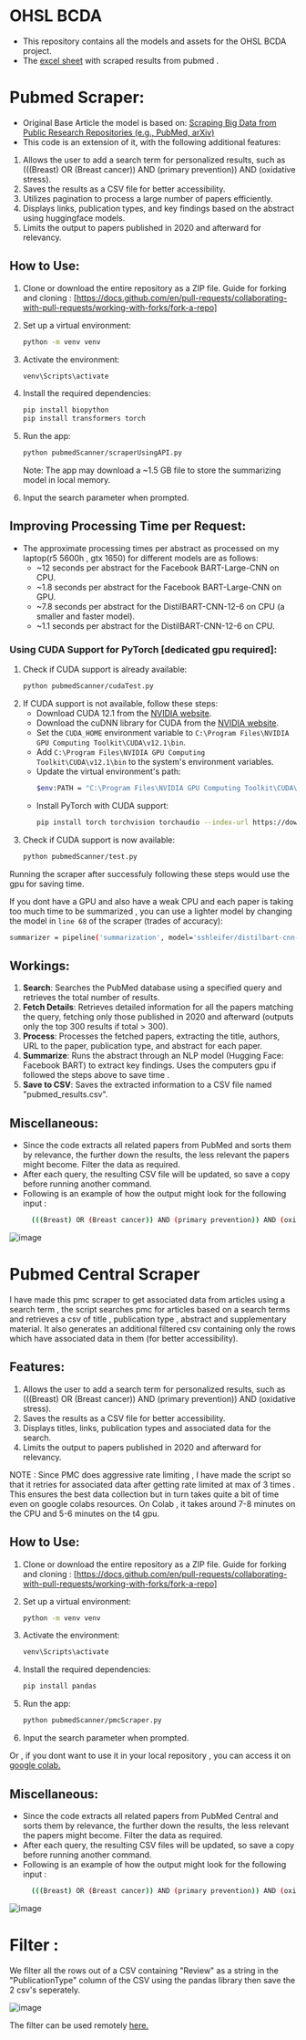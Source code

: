 # OHSL BCDA

- This repository contains all the models and assets for the OHSL BCDA project.
- The [excel sheet](https://docs.google.com/spreadsheets/d/17-HF9mAb9qOwKXV14OQNLleoap49gqWg9ieNHaJLHSk/edit#gid=1012353830) with scraped results from pubmed .

# Pubmed Scraper:

- Original Base Article the model is based on: [Scraping Big Data from Public Research Repositories (e.g., PubMed, arXiv)](https://medium.com/@kliang933/scraping-big-data-from-public-research-repositories-e-g-pubmed-arxiv-2-488666f6f29b)
- This code is an extension of it, with the following additional features:

1. Allows the user to add a search term for personalized results, such as (((Breast) OR (Breast cancer)) AND (primary prevention)) AND (oxidative stress).
2. Saves the results as a CSV file for better accessibility.
3. Utilizes pagination to process a large number of papers efficiently.
4. Displays links, publication types, and key findings based on the abstract using huggingface models.
5. Limits the output to papers published in 2020 and afterward for relevancy.

## How to Use:

1. Clone or download the entire repository as a ZIP file. Guide for forking and cloning : [https://docs.github.com/en/pull-requests/collaborating-with-pull-requests/working-with-forks/fork-a-repo]
2. Set up a virtual environment:
    ```bash
    python -m venv venv
    ```
3. Activate the environment:
    ```bash
    venv\Scripts\activate
    ```
4. Install the required dependencies:
    ```bash
    pip install biopython
    pip install transformers torch
    ```
5. Run the app:
    ```bash
    python pubmedScanner/scraperUsingAPI.py
    ```
    Note: The app may download a ~1.5 GB file to store the summarizing model in local memory.

6. Input the search parameter when prompted.

## Improving Processing Time per Request:

- The approximate processing times per abstract as processed on my laptop(r5 5600h , gtx 1650) for different models  are as follows:
    - ~12 seconds per abstract for the Facebook BART-Large-CNN on CPU.
    - ~1.8 seconds per abstract for the Facebook BART-Large-CNN on GPU.
    - ~7.8 seconds per abstract for the DistilBART-CNN-12-6 on CPU (a smaller and faster model).
    - ~1.1 seconds per abstract for the DistilBART-CNN-12-6 on CPU.

### Using CUDA Support for PyTorch [dedicated gpu required]:

1. Check if CUDA support is already available:
    ```bash
    python pubmedScanner/cudaTest.py
    ```
2. If CUDA support is not available, follow these steps:
    - Download CUDA 12.1 from the [NVIDIA website](https://developer.nvidia.com/cuda-12-1-0-download-archive).
    - Download the cuDNN library for CUDA from the [NVIDIA website](https://developer.nvidia.com/cudnn).
    - Set the `CUDA_HOME` environment variable to `C:\Program Files\NVIDIA GPU Computing Toolkit\CUDA\v12.1\bin`.
    - Add `C:\Program Files\NVIDIA GPU Computing Toolkit\CUDA\v12.1\bin` to the system's environment variables.
    - Update the virtual environment's path:
        ```bash
        $env:PATH = "C:\Program Files\NVIDIA GPU Computing Toolkit\CUDA\v12.1\bin;$env:PATH"
        ```
    - Install PyTorch with CUDA support:
        ```bash
        pip install torch torchvision torchaudio --index-url https://download.pytorch.org/whl/cu121
        ```
3. Check if CUDA support is now available:
    ```bash
    python pubmedScanner/test.py
    ```
Running the scraper after successfuly following these steps would use the gpu for saving time.

If you dont have a GPU and also have a weak CPU and each paper is taking too much time to be summarized , you can use a lighter model by changing the model in `line 68` of the scraper (trades of accuracy):
```bash
summarizer = pipeline('summarization', model='sshleifer/distilbart-cnn-12-6', device=0 if torch.cuda.is_available() else -1)
```

## Workings:

1. **Search**: Searches the PubMed database using a specified query and retrieves the total number of results.
2. **Fetch Details**: Retrieves detailed information for all the papers matching the query, fetching only those published in 2020 and afterward (outputs only the top 300 results if total > 300).
3. **Process**: Processes the fetched papers, extracting the title, authors, URL to the paper, publication type, and abstract for each paper.
4. **Summarize**: Runs the abstract through an NLP model (Hugging Face: Facebook BART) to extract key findings. Uses the computers gpu if followed the steps above to save time .
5. **Save to CSV**: Saves the extracted information to a CSV file named "pubmed_results.csv".

## Miscellaneous:

- Since the code extracts all related papers from PubMed and sorts them by relevance, the further down the results, the less relevant the papers might become. Filter the data as required.
- After each query, the resulting CSV file will be updated, so save a copy before running another command.
- Following is an example of how the output might look for the following input :
   ```bash
     (((Breast) OR (Breast cancer)) AND (primary prevention)) AND (oxidative stress) 
   ```
   
![image](https://github.com/Yash-29-10-2003/ohslBCDA/assets/89728102/80797f8f-bbad-4a46-a3e1-e144189c07ba)


# Pubmed Central Scraper 

I have made this pmc scraper to get associated data from articles using a search term , the script searches pmc for articles based on a search terms and retrieves a csv of title , publication type , abstract and supplementary material. It also generates an additional filtered csv containing only the rows which have associated data in them (for better accessibility).

## Features:

1. Allows the user to add a search term for personalized results, such as (((Breast) OR (Breast cancer)) AND (primary prevention)) AND (oxidative stress).
2. Saves the results as a CSV file for better accessibility.
3. Displays titles, links, publication types and associated data for the search.
4. Limits the output to papers published in 2020 and afterward for relevancy.

NOTE : Since PMC does aggressive rate limiting , I have made the script so that it retries for associated data after getting rate limited at max of 3 times . This ensures the best data collection but in turn takes quite a bit of time even on google colabs resources. On Colab , it takes around 7-8 minutes on the CPU and 5-6 minutes on the t4 gpu.


## How to Use:

1. Clone or download the entire repository as a ZIP file. Guide for forking and cloning : [https://docs.github.com/en/pull-requests/collaborating-with-pull-requests/working-with-forks/fork-a-repo]
2. Set up a virtual environment:
    ```bash
    python -m venv venv
    ```
3. Activate the environment:
    ```bash
    venv\Scripts\activate
    ```
4. Install the required dependencies:
    ```bash
    pip install pandas
    ```
5. Run the app:
    ```bash
    python pubmedScanner/pmcScraper.py
    ```

6. Input the search parameter when prompted.

Or , if you dont want to use it in your local repository , you can access it on [google colab.](https://colab.research.google.com/drive/19JFpvmGIIu8P7hIYlRAcT83R4OwX1bAl?usp=sharing)

## Miscellaneous:

- Since the code extracts all related papers from PubMed Central and sorts them by relevance, the further down the results, the less relevant the papers might become. Filter the data as required.
- After each query, the resulting CSV files will be updated, so save a copy before running another command.
- Following is an example of how the output might look for the following input :
   ```bash
     (((Breast) OR (Breast cancer)) AND (primary prevention)) AND (oxidative stress) 
   ```
   
![image](https://github.com/Yash-29-10-2003/ohslBCDA/assets/89728102/f9773a2f-9ae9-42ae-9e20-01968e6ba34f)


# Filter :
We filter all the rows out of a CSV containing "Review" as a string in the "PublicationType" column of the CSV using the pandas library then save the 2 csv's seperately.

![image](https://github.com/Yash-29-10-2003/ohslBCDA/assets/89728102/4e9b1436-0849-44b3-b971-c4c808fe4bcb)

The filter can be used remotely [here.](https://colab.research.google.com/drive/1OTO0ddv6b0014DVwPhwnC_tm2ZvnrYJe?usp=sharing)
